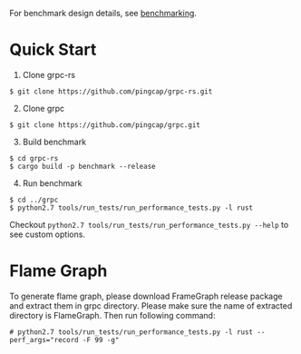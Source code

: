 For benchmark design details, see [benchmarking](http://www.grpc.io/docs/guides/benchmarking.html).

Quick Start
===========

1. Clone grpc-rs

```
$ git clone https://github.com/pingcap/grpc-rs.git
```

2. Clone grpc

```
$ git clone https://github.com/pingcap/grpc.git
```

3. Build benchmark

```
$ cd grpc-rs
$ cargo build -p benchmark --release
```

4. Run benchmark

```
$ cd ../grpc
$ python2.7 tools/run_tests/run_performance_tests.py -l rust
```

Checkout `python2.7 tools/run_tests/run_performance_tests.py --help` to see custom options.

Flame Graph
===========

To generate flame graph, please download FrameGraph release package and extract them in grpc directory.
Please make sure the name of extracted directory is FlameGraph. Then run following command:

```
# python2.7 tools/run_tests/run_performance_tests.py -l rust --perf_args="record -F 99 -g"
```
